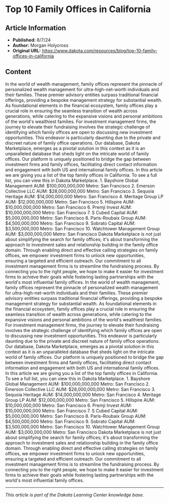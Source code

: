 # Top 10 Family Offices in California

## Article Information
- **Published:** 8/7/24
- **Author:** Morgan Holycross
- **Original URL:** https://www.dakota.com/resources/blog/top-10-family-offices-in-california

## Content

In the world of wealth management, family offices represent the pinnacle of personalized wealth management for ultra-high-net-worth individuals and their families. These premier advisory entities surpass traditional financial offerings, providing a bespoke management strategy for substantial wealth. As foundational elements in the financial ecosystem, family offices play a crucial role in ensuring the seamless transition of wealth across generations, while catering to the expansive visions and personal ambitions of the world's wealthiest families. For investment management firms, the journey to elevate their fundraising involves the strategic challenge of identifying which family offices are open to discussing new investment opportunities. This endeavor is particularly daunting due to the private and discreet nature of family office operations. Our database, Dakota Marketplace, emerges as a pivotal solution in this context as it is an unparalleled database that sheds light on the intricate world of family offices. Our platform is uniquely positioned to bridge the gap between investment firms and family offices, facilitating direct contact information and engagement with both US and international family offices. In this article we are giving you a list of the top family offices in California. To see a full list, you can view this in Dakota Marketplace. 1. Bayshore Global Management AUM: $100,000,000,000 Metro: San Francisco 2. Emerson Collective LLC AUM: $28,000,000,000 Metro: San Francisco 3. Sequoia Heritage AUM: $14,000,000,000 Metro: San Francisco 4. Meritage Group LP AUM: $12,000,000,000 Metro: San Francisco 5. Hillspire AUM: $10,000,000,000 Metro: San Francisco 6. Premji Invest AUM: $10,000,000,000 Metro: San Francisco 7. S Cubed Capital AUM: $5,000,000,000 Metro: San Francisco 8. Paris-Roubaix Group AUM: $4,500,000,000 Metro: San Francisco 9. Sobrato Capital AUM: $3,500,000,000 Metro: San Francisco 10. Watchtower Management Group AUM: $3,000,000,000 Metro: San Francisco Dakota Marketplace is not just about simplifying the search for family offices; it's about transforming the approach to investment sales and relationship building in the family office domain. Through enabling direct and effective calling strategies on family offices, we empower investment firms to unlock new opportunities, ensuring a targeted and efficient outreach. Our commitment to all investment management firms is to streamline the fundraising process. By connecting you to the right people, we hope to make it easier for investment firms to achieve their goals while fostering lasting partnerships with the world's most influential family offices. In the world of wealth management, family offices represent the pinnacle of personalized wealth management for ultra-high-net-worth individuals and their families. These premier advisory entities surpass traditional financial offerings, providing a bespoke management strategy for substantial wealth. As foundational elements in the financial ecosystem, family offices play a crucial role in ensuring the seamless transition of wealth across generations, while catering to the expansive visions and personal ambitions of the world's wealthiest families. For investment management firms, the journey to elevate their fundraising involves the strategic challenge of identifying which family offices are open to discussing new investment opportunities. This endeavor is particularly daunting due to the private and discreet nature of family office operations. Our database, Dakota Marketplace, emerges as a pivotal solution in this context as it is an unparalleled database that sheds light on the intricate world of family offices. Our platform is uniquely positioned to bridge the gap between investment firms and family offices, facilitating direct contact information and engagement with both US and international family offices. In this article we are giving you a list of the top family offices in California. To see a full list, you can view this in Dakota Marketplace. 1. Bayshore Global Management AUM: $100,000,000,000 Metro: San Francisco 2. Emerson Collective LLC AUM: $28,000,000,000 Metro: San Francisco 3. Sequoia Heritage AUM: $14,000,000,000 Metro: San Francisco 4. Meritage Group LP AUM: $12,000,000,000 Metro: San Francisco 5. Hillspire AUM: $10,000,000,000 Metro: San Francisco 6. Premji Invest AUM: $10,000,000,000 Metro: San Francisco 7. S Cubed Capital AUM: $5,000,000,000 Metro: San Francisco 8. Paris-Roubaix Group AUM: $4,500,000,000 Metro: San Francisco 9. Sobrato Capital AUM: $3,500,000,000 Metro: San Francisco 10. Watchtower Management Group AUM: $3,000,000,000 Metro: San Francisco Dakota Marketplace is not just about simplifying the search for family offices; it's about transforming the approach to investment sales and relationship building in the family office domain. Through enabling direct and effective calling strategies on family offices, we empower investment firms to unlock new opportunities, ensuring a targeted and efficient outreach. Our commitment to all investment management firms is to streamline the fundraising process. By connecting you to the right people, we hope to make it easier for investment firms to achieve their goals while fostering lasting partnerships with the world's most influential family offices.

---

*This article is part of the Dakota Learning Center knowledge base.*